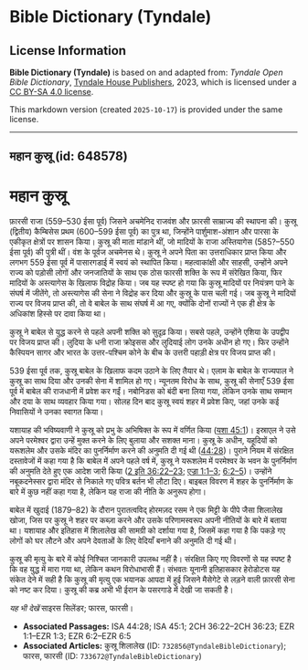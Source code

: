 # Bible Dictionary (Tyndale)

## License Information

**Bible Dictionary (Tyndale)** is based on and adapted from: _Tyndale Open Bible Dictionary_, [Tyndale House Publishers](https://tyndaleopenresources.com/), 2023, which is licensed under a [CC BY-SA 4.0 license](https://creativecommons.org/licenses/by-sa/4.0/legalcode.en).

This markdown version (created `2025-10-17`) is provided under the same license.



--------------------------------

## महान कुस्रू (id: 648578)

महान कुस्रू
===========

फ़ारसी राजा (559–530 ईसा पूर्व) जिसने अचमेनिद राजवंश और फ़ारसी साम्राज्य की स्थापना की। कुस्रू (द्वितीय) कैम्बिसेस प्रथम (600–599 ईसा पूर्व) का पुत्र था, जिन्होंने पार्शुमाश\-अंशान और पारसा के एकीकृत क्षेत्रों पर शासन किया। कुस्रू की माता मांडाने थीं, जो मादियों के राजा अस्तियागेस (585?–550 ईसा पूर्व) की पुत्री थीं। वंश के पूर्वज अचमेनस थे। कुस्रू ने अपने पिता का उत्तराधिकार प्राप्त किया और लगभग 559 ईसा पूर्व में पासारगडाई में स्वयं को स्थापित किया। महत्वाकांक्षी और साहसी, उन्होंने अपने राज्य को पड़ोसी लोगों और जनजातियों के साथ एक ठोस फारसी शक्ति के रूप में संरेखित किया, फिर मादियों के अस्त्यागेस के खिलाफ विद्रोह किया। जब यह स्पष्ट हो गया कि कुस्रू मादियों पर नियंत्रण पाने के संघर्ष में जीतेंगे, तो अस्त्यागेस की सेना ने विद्रोह कर दिया और कुस्रू के पास चली गई। जब कुस्रू ने मादियों राज्य पर विजय प्राप्त की, तो वे बाबेल के साथ संघर्ष में आ गए, क्योंकि दोनों राज्यों ने एक ही क्षेत्र के अधिकांश हिस्से पर दावा किया था।

कुस्रू ने बाबेल से युद्ध करने से पहले अपनी शक्ति को सुदृढ़ किया। सबसे पहले, उन्होंने एशिया के उपद्वीप पर विजय प्राप्त की। लुदिया के धनी राजा क्रोइसस और लुदियाई लोग उनके अधीन हो गए। फिर उन्होंने कैस्पियन सागर और भारत के उत्तर\-पश्चिम कोने के बीच के उत्तरी पहाड़ी क्षेत्र पर विजय प्राप्त की।

539 ईसा पूर्व तक, कुस्रू बाबेल के खिलाफ कदम उठाने के लिए तैयार थे। एलाम के बाबेल के राज्यपाल ने कुस्रू का साथ दिया और उनकी सेना में शामिल हो गए। न्यूनतम विरोध के साथ, कुस्रू की सेनाएँ 539 ईसा पूर्व में बाबेल की राजधानी में प्रवेश कर गईं। नबोनिडस को बंदी बना लिया गया, लेकिन उनके साथ सम्मान और दया के साथ व्यवहार किया गया। सोलह दिन बाद कुस्रू स्वयं शहर में प्रवेश किए, जहां उनके कई निवासियों ने उनका स्वागत किया।

यशायाह की भविष्यवाणी ने कुस्रू को प्रभु के अभिषिक्त के रूप में वर्णित किया ([यशा 45:1](https://ref.ly/Isa45:1))। इस्राएल ने उसे अपने परमेश्वर द्वारा उन्हें मुक्त करने के लिए बुलाया और सशक्त माना। कुस्रू के अधीन, यहूदियों को यरूशलेम और उसके मंदिर का पुनर्निर्माण करने की अनुमति दी गई थी ([44:28](https://ref.ly/Isa44:28))। पुराने नियम में संरक्षित दस्तावेजों में कहा गया है कि बाबेल में अपने पहले वर्ष में, कुस्रू ने यरूशलेम में परमेश्वर के भवन के पुनर्निर्माण की अनुमति देते हुए एक आदेश जारी किया ([2 इति 36:22–23](https://ref.ly/2Chr36:22-2Chr36:23); [एज्रा 1:1–3](https://ref.ly/Ezra1:1-Ezra1:3); [6:2–5](https://ref.ly/Ezra6:2-Ezra6:5))। उन्होंने नबूकदनेस्सर द्वारा मंदिर से निकाले गए पवित्र बर्तन भी लौटा दिए। बाइबल विवरण में शहर के पुनर्निर्माण के बारे में कुछ नहीं कहा गया है, लेकिन यह राजा की नीति के अनुरूप होगा।

बाबेल में खुदाई (1879–82\) के दौरान पुरातत्वविद् होरमज़द रसम ने एक मिट्टी के पीपे जैसा शिलालेख खोजा, जिस पर कुस्रू ने शहर पर कब्ज़ा करने और उसके परिणामस्वरूप अपनी नीतियों के बारे में बताया था। यशायाह और इतिहास में शिलालेख की सामग्री को दर्शाया गया है, जिसमें कहा गया है कि पकड़े गए लोगों को घर लौटने और अपने देवताओं के लिए वेदियाँ बनाने की अनुमति दी गई थी।

कुस्रू की मृत्यु के बारे में कोई निश्चित जानकारी उपलब्ध नहीं है। संरक्षित किए गए विवरणों से यह स्पष्ट है कि वह युद्ध में मारा गया था, लेकिन कथन विरोधाभासी हैं। संभवतः यूनानी इतिहासकार हेरोडोटस यह संकेत देने में सही है कि कुस्रू की मृत्यु एक भयानक आपदा में हुई जिसने मैसेगेटे से लड़ने वाली फ़ारसी सेना को नष्ट कर दिया। कुस्रू की कब्र अभी भी ईरान के पसरगाडे में देखी जा सकती है।

*यह भी देखें*  साइरस सिलेंडर; फारस, फारसी।

* **Associated Passages:** ISA 44:28; ISA 45:1; 2CH 36:22–2CH 36:23; EZR 1:1–EZR 1:3; EZR 6:2–EZR 6:5
* **Associated Articles:** कुस्रू शिलालेख (ID: `732856@TyndaleBibleDictionary`); फारस, फारसी (ID: `733672@TyndaleBibleDictionary`)

